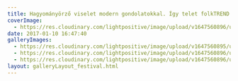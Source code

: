 ```yaml
---
title: Hagyományörző viselet modern gondolatokkal. Így telet folkTREND Divatbemutató a Teslában.
coverImage:
  - https://res.cloudinary.com/lightpositive/image/upload/v1647560896/uploads/Hagyom%C3%A1ny%C3%B6rz%C5%91%20viselet%20modern%20gondolatokkal.%20%C3%8Dgy%20telet%20folkTREND%20Divatbemutat%C3%B3%20a%20Tesl%C3%A1ban./folkTREND-Divatbemutat%C3%B3.jpg
date: 2017-01-10 16:47:40
galleryImages: 
  - https://res.cloudinary.com/lightpositive/image/upload/v1647560895/uploads/Hagyom%C3%A1ny%C3%B6rz%C5%91%20viselet%20modern%20gondolatokkal.%20%C3%8Dgy%20telet%20folkTREND%20Divatbemutat%C3%B3%20a%20Tesl%C3%A1ban./folktrend2.jpg
  - https://res.cloudinary.com/lightpositive/image/upload/v1647560896/uploads/Hagyom%C3%A1ny%C3%B6rz%C5%91%20viselet%20modern%20gondolatokkal.%20%C3%8Dgy%20telet%20folkTREND%20Divatbemutat%C3%B3%20a%20Tesl%C3%A1ban./folktrend1.jpg
  - https://res.cloudinary.com/lightpositive/image/upload/v1647560896/uploads/Hagyom%C3%A1ny%C3%B6rz%C5%91%20viselet%20modern%20gondolatokkal.%20%C3%8Dgy%20telet%20folkTREND%20Divatbemutat%C3%B3%20a%20Tesl%C3%A1ban./folkTREND-Divatbemutat%C3%B3.jpg
layout: galleryLayout_festival.html
---
```

